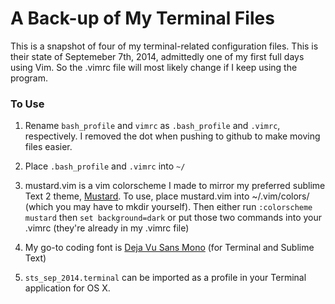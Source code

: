 # A Back-up of My Terminal Files

This is a snapshot of four of my terminal-related configuration files. This is their state of Septemeber 7th, 2014, admittedly one of my first full days using Vim. So the .vimrc file will most likely change if I keep using the program.  

### To Use

1. Rename `bash_profile` and `vimrc` as `.bash_profile` and `.vimrc`, respectively. I removed the dot when pushing to github to make moving files easier. 
2. Place `.bash_profile` and `.vimrc` into `~/`

3. mustard.vim is a vim colorscheme I made to mirror my preferred sublime Text 2 theme, [Mustard](http://devthemez.com/themes/mustard). To use, place mustard.vim into ~/.vim/colors/ (which you may have to mkdir yourself). Then either run `:colorscheme mustard` then `set background=dark` or put those two commands into your .vimrc (they're already in my .vimrc file)

4. My go-to coding font is [Deja Vu Sans Mono](http://dejavu-fonts.org/wiki/Download) (for Terminal and Sublime Text)

4. `sts_sep_2014.terminal` can be imported as a profile in your Terminal application for OS X.
